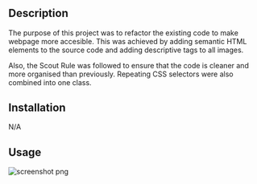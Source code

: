 # <Project-Horiseon>

## Description

The purpose of this project was to refactor the existing code to make webpage more accesible. This was achieved by adding semantic HTML elements to the source code and adding descriptive tags to all images. 

Also, the Scout Rule was followed to ensure that the code is cleaner and more organised than previously. Repeating CSS selectors were also combined into one class.

## Installation

N/A

## Usage

![screenshot png](https://user-images.githubusercontent.com/117371691/204107977-9fdad8fb-466a-4002-8212-60ccc0c95c97.png)


